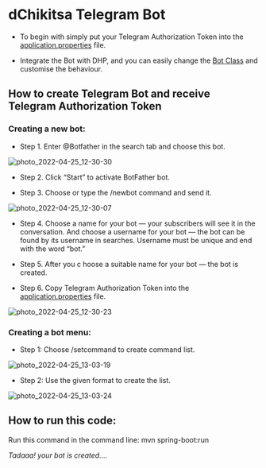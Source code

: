 # dChikitsa Telegram Bot

- To begin with simply put your Telegram Authorization Token into the [application.properties](https://github.com/dchikitsa-health/dChikitsaTelegramBot/blob/main/src/main/resources/application.properties) file.

- Integrate the Bot with DHP, and you can easily change the [Bot Class](https://github.com/dchikitsa-health/dChikitsaTelegramBot/blob/main/src/main/java/com/dchikitsa/dhp/service/Bot.java) and customise the behaviour.

## How to create Telegram Bot and receive Telegram Authorization Token

### Creating a new bot:

- Step 1. Enter @Botfather in the search tab and choose this bot.

![photo_2022-04-25_12-30-30](https://user-images.githubusercontent.com/82867130/165043316-fee61bb5-a83d-4a83-b7c1-e3c9d3f1a9bd.jpg)


- Step 2. Click “Start” to activate BotFather bot.

- Step 3. Choose or type the /newbot command and send it.

![photo_2022-04-25_12-30-07](https://user-images.githubusercontent.com/82867130/165044025-a3632f4c-fcc2-46ff-a3b7-6df5e02d11ad.jpg)


- Step 4. Choose a name for your bot — your subscribers will see it in the conversation. And choose a username for your bot — the bot can be found by its username in searches. Username must be unique and end with the word “bot.”

- Step 5. After you c
hoose a suitable name for your bot — the bot is created.

- Step 6. Copy Telegram Authorization Token into the [application.properties](https://github.com/dchikitsa-health/dChikitsaTelegramBot/blob/main/src/main/resources/application.properties) file.

![photo_2022-04-25_12-30-23](https://user-images.githubusercontent.com/82867130/165044299-ab702c74-35d0-4158-bd54-783841acad24.jpg)


### Creating a bot menu:

- Step 1: Choose /setcommand to create command list.

![photo_2022-04-25_13-03-19](https://user-images.githubusercontent.com/82867130/165044439-9aef55d6-9018-47b9-a299-47e174e1b242.jpg)

- Step 2: Use the given format to create the list.

![photo_2022-04-25_13-03-24](https://user-images.githubusercontent.com/82867130/165044583-8929f31c-d35f-4e92-bbc2-7b2728bfd246.jpg)


## How to run this code:

Run this command in the command line:
mvn spring-boot:run



*Tadaaa! your bot is created....*



